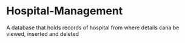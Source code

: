 # Hospital-Management
A database that holds records of hospital from where details cana be viewed, inserted and deleted
